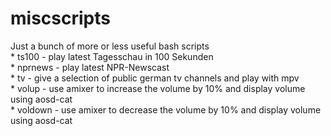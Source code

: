 # miscscripts

Just a bunch of more or less useful bash scripts  
	* ts100		-	play latest Tagesschau in 100 Sekunden  
	* nprnews	- 	play latest NPR-Newscast  
	* tv 		-	give a selection of public german tv channels and play with mpv  
	* volup		-	use amixer to increase the volume by 10% and display volume using aosd-cat  
	* voldown	-	use amixer to decrease the volume by 10% and display volume using aosd-cat  
